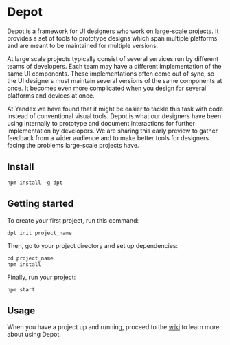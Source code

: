 # Depot

Depot is a framework for UI designers who work on large-scale projects. It provides a set of tools to prototype designs which span multiple platforms and are meant to be maintained for multiple versions.

At large scale projects typically consist of several services run by different teams of developers. Each team may have a different implementation of the same UI components. These implementations often come out of sync, so the UI designers must maintain several versions of the same components at once. It becomes even more complicated when you design for several platforms and devices at once.

At Yandex we have found that it might be easier to tackle this task with code instead of conventional visual tools. Depot is what our designers have been using internally to prototype and document interactions for further implementation by developers. We are sharing this early preview to gather feedback from a wider audience and to make better tools for designers facing the problems large-scale projects have.


## Install

```
npm install -g dpt
```

## Getting started

To create your first project, run this command:

```
dpt init project_name
```

Then, go to your project directory and set up dependencies:

```
cd project_name
npm install
```

Finally, run your project:

```
npm start
```

## Usage

When you have a project up and running, proceed to the [wiki](https://github.com/yandex/dpt/wiki) to learn more about using Depot.
